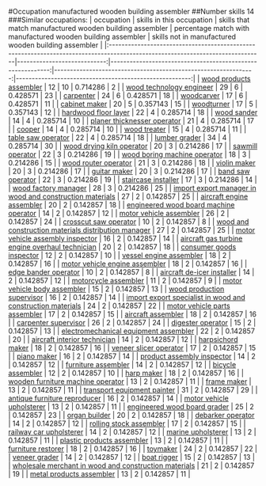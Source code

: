 #Occupation manufactured wooden building assembler
##Number skills 14
###Similar occupations:
| occupation                                                                                                                    |   skills in this occupation |   skills that match manufactured wooden building assembler |   percentage match with manufactured wooden building assembler |   skills not in manufactured wooden building assembler |
|:------------------------------------------------------------------------------------------------------------------------------|----------------------------:|-----------------------------------------------------------:|---------------------------------------------------------------:|-------------------------------------------------------:|
| [wood products assembler](wood_products_assembler.md)                                                                         |                          12 |                                                         10 |                                                       0.714286 |                                                      2 |
| [wood technology engineer](wood_technology_engineer.md)                                                                       |                          29 |                                                          6 |                                                       0.428571 |                                                     23 |
| [carpenter](carpenter.md)                                                                                                     |                          24 |                                                          6 |                                                       0.428571 |                                                     18 |
| [woodcarver](woodcarver.md)                                                                                                   |                          17 |                                                          6 |                                                       0.428571 |                                                     11 |
| [cabinet maker](cabinet_maker.md)                                                                                             |                          20 |                                                          5 |                                                       0.357143 |                                                     15 |
| [woodturner](woodturner.md)                                                                                                   |                          17 |                                                          5 |                                                       0.357143 |                                                     12 |
| [hardwood floor layer](hardwood_floor_layer.md)                                                                               |                          22 |                                                          4 |                                                       0.285714 |                                                     18 |
| [wood sander](wood_sander.md)                                                                                                 |                          14 |                                                          4 |                                                       0.285714 |                                                     10 |
| [planer thicknesser operator](planer_thicknesser_operator.md)                                                                 |                          21 |                                                          4 |                                                       0.285714 |                                                     17 |
| [cooper](cooper.md)                                                                                                           |                          14 |                                                          4 |                                                       0.285714 |                                                     10 |
| [wood treater](wood_treater.md)                                                                                               |                          15 |                                                          4 |                                                       0.285714 |                                                     11 |
| [table saw operator](table_saw_operator.md)                                                                                   |                          22 |                                                          4 |                                                       0.285714 |                                                     18 |
| [lumber grader](lumber_grader.md)                                                                                             |                          34 |                                                          4 |                                                       0.285714 |                                                     30 |
| [wood drying kiln operator](wood_drying_kiln_operator.md)                                                                     |                          20 |                                                          3 |                                                       0.214286 |                                                     17 |
| [sawmill operator](sawmill_operator.md)                                                                                       |                          22 |                                                          3 |                                                       0.214286 |                                                     19 |
| [wood boring machine operator](wood_boring_machine_operator.md)                                                               |                          18 |                                                          3 |                                                       0.214286 |                                                     15 |
| [wood router operator](wood_router_operator.md)                                                                               |                          21 |                                                          3 |                                                       0.214286 |                                                     18 |
| [violin maker](violin_maker.md)                                                                                               |                          20 |                                                          3 |                                                       0.214286 |                                                     17 |
| [guitar maker](guitar_maker.md)                                                                                               |                          20 |                                                          3 |                                                       0.214286 |                                                     17 |
| [band saw operator](band_saw_operator.md)                                                                                     |                          22 |                                                          3 |                                                       0.214286 |                                                     19 |
| [staircase installer](staircase_installer.md)                                                                                 |                          17 |                                                          3 |                                                       0.214286 |                                                     14 |
| [wood factory manager](wood_factory_manager.md)                                                                               |                          28 |                                                          3 |                                                       0.214286 |                                                     25 |
| [import export manager in wood and construction materials](import_export_manager_in_wood_and_construction_materials.md)       |                          27 |                                                          2 |                                                       0.142857 |                                                     25 |
| [aircraft engine assembler](aircraft_engine_assembler.md)                                                                     |                          20 |                                                          2 |                                                       0.142857 |                                                     18 |
| [engineered wood board machine operator](engineered_wood_board_machine_operator.md)                                           |                          14 |                                                          2 |                                                       0.142857 |                                                     12 |
| [motor vehicle assembler](motor_vehicle_assembler.md)                                                                         |                          26 |                                                          2 |                                                       0.142857 |                                                     24 |
| [crosscut saw operator](crosscut_saw_operator.md)                                                                             |                          10 |                                                          2 |                                                       0.142857 |                                                      8 |
| [wood and construction materials distribution manager](wood_and_construction_materials_distribution_manager.md)               |                          27 |                                                          2 |                                                       0.142857 |                                                     25 |
| [motor vehicle assembly inspector](motor_vehicle_assembly_inspector.md)                                                       |                          16 |                                                          2 |                                                       0.142857 |                                                     14 |
| [aircraft gas turbine engine overhaul technician](aircraft_gas_turbine_engine_overhaul_technician.md)                         |                          20 |                                                          2 |                                                       0.142857 |                                                     18 |
| [consumer goods inspector](consumer_goods_inspector.md)                                                                       |                          12 |                                                          2 |                                                       0.142857 |                                                     10 |
| [vessel engine assembler](vessel_engine_assembler.md)                                                                         |                          18 |                                                          2 |                                                       0.142857 |                                                     16 |
| [motor vehicle engine assembler](motor_vehicle_engine_assembler.md)                                                           |                          18 |                                                          2 |                                                       0.142857 |                                                     16 |
| [edge bander operator](edge_bander_operator.md)                                                                               |                          10 |                                                          2 |                                                       0.142857 |                                                      8 |
| [aircraft de-icer installer](aircraft_de-icer_installer.md)                                                                   |                          14 |                                                          2 |                                                       0.142857 |                                                     12 |
| [motorcycle assembler](motorcycle_assembler.md)                                                                               |                          11 |                                                          2 |                                                       0.142857 |                                                      9 |
| [motor vehicle body assembler](motor_vehicle_body_assembler.md)                                                               |                          15 |                                                          2 |                                                       0.142857 |                                                     13 |
| [wood production supervisor](wood_production_supervisor.md)                                                                   |                          16 |                                                          2 |                                                       0.142857 |                                                     14 |
| [import export specialist in wood and construction materials](import_export_specialist_in_wood_and_construction_materials.md) |                          24 |                                                          2 |                                                       0.142857 |                                                     22 |
| [motor vehicle parts assembler](motor_vehicle_parts_assembler.md)                                                             |                          17 |                                                          2 |                                                       0.142857 |                                                     15 |
| [aircraft assembler](aircraft_assembler.md)                                                                                   |                          18 |                                                          2 |                                                       0.142857 |                                                     16 |
| [carpenter supervisor](carpenter_supervisor.md)                                                                               |                          26 |                                                          2 |                                                       0.142857 |                                                     24 |
| [digester operator](digester_operator.md)                                                                                     |                          15 |                                                          2 |                                                       0.142857 |                                                     13 |
| [electromechanical equipment assembler](electromechanical_equipment_assembler.md)                                             |                          22 |                                                          2 |                                                       0.142857 |                                                     20 |
| [aircraft interior technician](aircraft_interior_technician.md)                                                               |                          14 |                                                          2 |                                                       0.142857 |                                                     12 |
| [harpsichord maker](harpsichord_maker.md)                                                                                     |                          18 |                                                          2 |                                                       0.142857 |                                                     16 |
| [veneer slicer operator](veneer_slicer_operator.md)                                                                           |                          17 |                                                          2 |                                                       0.142857 |                                                     15 |
| [piano maker](piano_maker.md)                                                                                                 |                          16 |                                                          2 |                                                       0.142857 |                                                     14 |
| [product assembly inspector](product_assembly_inspector.md)                                                                   |                          14 |                                                          2 |                                                       0.142857 |                                                     12 |
| [furniture assembler](furniture_assembler.md)                                                                                 |                          14 |                                                          2 |                                                       0.142857 |                                                     12 |
| [bicycle assembler](bicycle_assembler.md)                                                                                     |                          12 |                                                          2 |                                                       0.142857 |                                                     10 |
| [harp maker](harp_maker.md)                                                                                                   |                          18 |                                                          2 |                                                       0.142857 |                                                     16 |
| [wooden furniture machine operator](wooden_furniture_machine_operator.md)                                                     |                          13 |                                                          2 |                                                       0.142857 |                                                     11 |
| [frame maker](frame_maker.md)                                                                                                 |                          13 |                                                          2 |                                                       0.142857 |                                                     11 |
| [transport equipment painter](transport_equipment_painter.md)                                                                 |                          31 |                                                          2 |                                                       0.142857 |                                                     29 |
| [antique furniture reproducer](antique_furniture_reproducer.md)                                                               |                          16 |                                                          2 |                                                       0.142857 |                                                     14 |
| [motor vehicle upholsterer](motor_vehicle_upholsterer.md)                                                                     |                          13 |                                                          2 |                                                       0.142857 |                                                     11 |
| [engineered wood board grader](engineered_wood_board_grader.md)                                                               |                          25 |                                                          2 |                                                       0.142857 |                                                     23 |
| [organ builder](organ_builder.md)                                                                                             |                          20 |                                                          2 |                                                       0.142857 |                                                     18 |
| [debarker operator](debarker_operator.md)                                                                                     |                          14 |                                                          2 |                                                       0.142857 |                                                     12 |
| [rolling stock assembler](rolling_stock_assembler.md)                                                                         |                          17 |                                                          2 |                                                       0.142857 |                                                     15 |
| [railway car upholsterer](railway_car_upholsterer.md)                                                                         |                          14 |                                                          2 |                                                       0.142857 |                                                     12 |
| [marine upholsterer](marine_upholsterer.md)                                                                                   |                          13 |                                                          2 |                                                       0.142857 |                                                     11 |
| [plastic products assembler](plastic_products_assembler.md)                                                                   |                          13 |                                                          2 |                                                       0.142857 |                                                     11 |
| [furniture restorer](furniture_restorer.md)                                                                                   |                          18 |                                                          2 |                                                       0.142857 |                                                     16 |
| [toymaker](toymaker.md)                                                                                                       |                          24 |                                                          2 |                                                       0.142857 |                                                     22 |
| [veneer grader](veneer_grader.md)                                                                                             |                          14 |                                                          2 |                                                       0.142857 |                                                     12 |
| [boat rigger](boat_rigger.md)                                                                                                 |                          15 |                                                          2 |                                                       0.142857 |                                                     13 |
| [wholesale merchant in wood and construction materials](wholesale_merchant_in_wood_and_construction_materials.md)             |                          21 |                                                          2 |                                                       0.142857 |                                                     19 |
| [metal products assembler](metal_products_assembler.md)                                                                       |                          13 |                                                          2 |                                                       0.142857 |                                                     11 |
